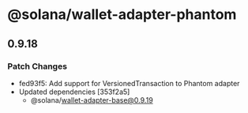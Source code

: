 # @solana/wallet-adapter-phantom

## 0.9.18

### Patch Changes

-   fed93f5: Add support for VersionedTransaction to Phantom adapter
-   Updated dependencies [353f2a5]
    -   @solana/wallet-adapter-base@0.9.19
